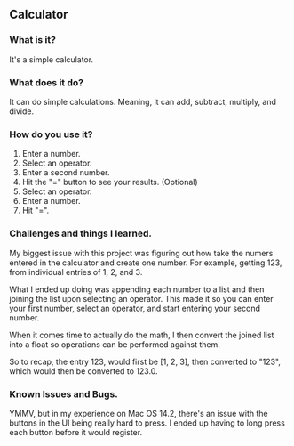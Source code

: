## Calculator

### What is it?
It's a simple calculator.

### What does it do?
It can do simple calculations. Meaning, it can add, subtract, multiply, and divide.

### How do you use it?
1. Enter a number.
2. Select an operator.
3. Enter a second number.
4. Hit the "=" button to see your results.
(Optional) 
5. Select an operator.
6. Enter a number.
7. Hit "=".

### Challenges and things I learned.
My biggest issue with this project was figuring out how take the numers entered in the calculator and create one number.
For example, getting 123, from individual entries of 1, 2, and 3.

What I ended up doing was appending each number to a list and then joining the list upon selecting an operator.
This made it so you can enter your first number, select an operator, and start entering your second number.

When it comes time to actually do the math, I then convert the joined list into a float so operations can be performed against them.

So to recap, the entry 123, would first be [1, 2, 3], then converted to "123", which would then be converted to 123.0.

### Known Issues and Bugs.
YMMV, but in my experience on Mac OS 14.2, there's an issue with the buttons in the UI being really hard to press.
I ended up having to long press each button before it would register.



